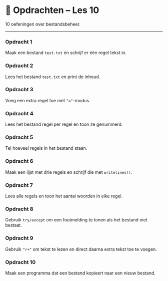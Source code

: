 # 🧩 Opdrachten – Les 10

10 oefeningen over bestandsbeheer.

---

### Opdracht 1
Maak een bestand `test.txt` en schrijf er één regel tekst in.

### Opdracht 2
Lees het bestand `test.txt` en print de inhoud.

### Opdracht 3
Voeg een extra regel toe met `"a"`-modus.

### Opdracht 4
Lees het bestand regel per regel en toon ze genummerd.

### Opdracht 5
Tel hoeveel regels in het bestand staan.

### Opdracht 6
Maak een lijst met drie regels en schrijf die met `writelines()`.

### Opdracht 7
Lees alle regels en toon het aantal woorden in elke regel.

### Opdracht 8
Gebruik `try/except` om een foutmelding te tonen als het bestand niet bestaat.

### Opdracht 9
Gebruik `"r+"` om tekst te lezen en direct daarna extra tekst toe te voegen.

### Opdracht 10
Maak een programma dat een bestand kopieert naar een nieuw bestand.
